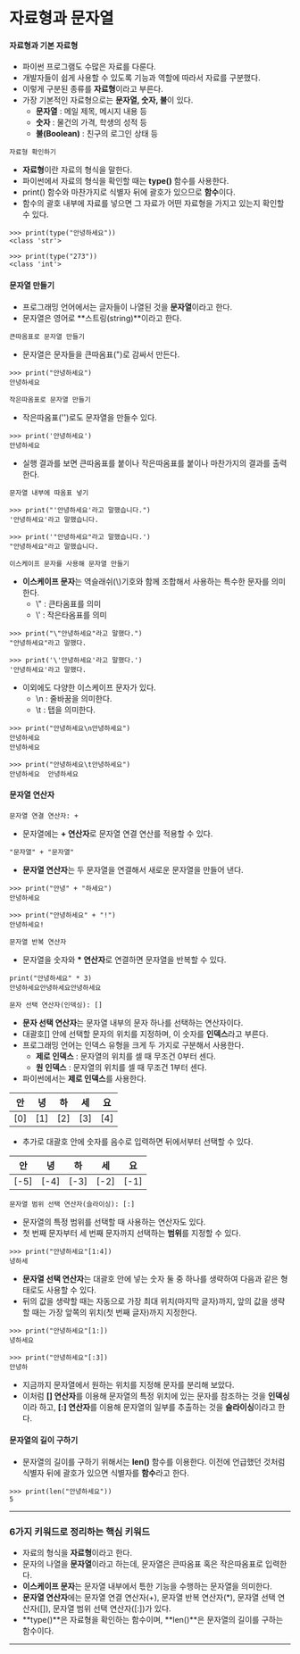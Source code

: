 # 자료형과 문자열

#### 자료형과 기본 자료형

- 파이썬 프로그램도 수많은 자료를 다룬다.
- 개발자들이 쉽게 사용할 수 있도록 기능과 역할에 따라서 자료를 구분했다.
- 이렇게 구분된 종류를 **자료형**이라고 부른다.
- 가장 기본적인 자료형으로는 **문자열, 숫자, 불**이 있다.
  - **문자열** : 메일 제목, 메시지 내용 등
  - **숫자** : 물건의 가격, 학생의 성적 등
  - **불(Boolean)** : 친구의 로그인 상태 등

`자료형 확인하기`

- **자료형**이란 자료의 형식을 말한다.
- 파이썬에서 자료의 형식을 확인할 때는 **type()** 함수를 사용한다.
- print() 함수와 마찬가지로 식별자 뒤에 괄호가 있으므로 **함수**이다.
- 함수의 괄호 내부에 자료를 넣으면 그 자료가 어떤 자료형을 가지고 있는지 확인할 수 있다.

```
>>> print(type("안녕하세요"))
<class 'str'>

>>> print(type("273"))
<class 'int'>
```

#### 문자열 만들기

- 프로그래밍 언어에서는 글자들이 나열된 것을 **문자열**이라고 한다.
- 문자열은 영어로 **스트링(string)**이라고 한다.

`큰따옴표로 문자열 만들기`

- 문자열은 문자들을 큰따옴표(")로 감싸서 만든다.

```
>>> print("안녕하세요")
안녕하세요
```

`작은따옴표로 문자열 만들기`

- 작은따옴표('')로도 문자열을 만들수 있다.

```
>>> print('안녕하세요')
안녕하세요
```

- 실행 결과를 보면 큰따옴표를 붙이나 작은따옴표를 붙이나 마찬가지의 결과를 출력한다.

`문자열 내부에 따옴표 넣기`

```
>>> print("'안녕하세요'라고 말했습니다.")
'안녕하세요'라고 말했습니다.

>>> print('"안녕하세요"라고 말했습니다.')
"안녕하세요"라고 말했습니다.
```

`이스케이프 문자를 사용해 문자열 만들기`

- **이스케이프 문자**는 역슬래쉬(\\)기호와 함께 조합해서 사용하는 특수한 문자를 의미한다.
  - \\" : 큰타옴표를 의미
  - \\' : 작은타옴표를 의미

```
>>> print("\"안녕하세요"라고 말했다.")
"안녕하세요"라고 말했다.

>>> print('\'안녕하세요'라고 말했다.')
'안녕하세요'라고 말했다.
```

- 이외에도 다양한 이스케이프 문자가 있다.
  - \\n : 줄바꿈을 의미한다.
  - \\t : 탭을 의미한다.

```
>>> print("안녕하세요\n안녕하세요")
안녕하세요
안녕하세요

>>> print("안녕하세요\t안녕하세요")
안녕하세요  안녕하세요
```

#### 문자열 연산자

`문자열 연결 연산자: +`

- 문자열에는 **+ 연산자**로 문자열 연결 연산를 적용할 수 있다.

```
"문자열" + "문자열"
```

- **문자열 연산자**는 두 문자열을 연결해서 새로운 문자열을 만들어 낸다.

```
>>> print("안녕" + "하세요")
안녕하세요

>>> print("안녕하세요" + "!")
안녕하세요!
```

`문자열 반복 연산자`

- 문자열을 숫자와 **\* 연산자**로 연결하면 문자열을 반복할 수 있다.

```
print("안녕하세요" * 3)
안녕하세요안녕하세요안녕하세요
```

`문자 선택 연산자(인덱싱): []`

- **문자 선택 연산자**는 문자열 내부의 문자 하나를 선택하는 연산자이다.
- 대괄호[] 안에 선택할 문자의 위치를 지정하며, 이 숫자를 **인덱스**라고 부른다.
- 프로그래밍 언어는 인덱스 유형을 크게 두 가지로 구분해서 사용한다.
  - **제로 인덱스** : 문자열의 위치를 셀 때 무조건 0부터 센다.
  - **원 인덱스** : 문자열의 위치를 셀 때 무조건 1부터 센다.
- 파이썬에서는 **제로 인덱스**를 사용한다.

| 안  | 녕  | 하  | 세  | 요  |
| --- | --- | --- | --- | --- |
| [0] | [1] | [2] | [3] | [4] |

- 추가로 대괄호 안에 숫자를 음수로 입력하면 뒤에서부터 선택할 수 있다.

| 안   | 녕   | 하   | 세   | 요   |
| ---- | ---- | ---- | ---- | ---- |
| [-5] | [-4] | [-3] | [-2] | [-1] |

`문자열 범위 선택 연산자(슬라이싱): [:]`

- 문자열의 특정 범위를 선택할 때 사용하는 연산자도 있다.
- 첫 번째 문자부터 세 번째 문자까지 선택하는 **범위**를 지정할 수 있다.

```
>>> print("안녕하세요"[1:4])
녕하세
```

- **문자열 선택 연산자**는 대괄호 안에 넣는 숫자 둘 중 하나를 생략하여 다음과 같은 형태로도 사용할 수 있다.
- 뒤의 값을 생략할 때는 자동으로 가장 최대 위치(마지막 글자)까지, 앞의 값을 생략할 때는 가장 앞쪽의 위치(첫 번째 글자)까지 지정한다.

```
>>> print("안녕하세요"[1:])
녕하세요

>>> print("안녕하세요"[:3])
안녕하
```

- 지금까지 문자열에서 원하는 위치를 지정해 문자를 분리해 보았다.
- 이처럼 **[] 연산자**를 이용해 문자열의 특정 위치에 있는 문자를 참조하는 것을 **인덱싱**이라 하고, **[:] 연산자**를 이용해 문자열의 일부를 추출하는 것을 **슬라이싱**이라고 한다.

#### 문자열의 길이 구하기

- 문자열의 길이를 구하기 위해서는 **len()** 함수를 이용한다.
  이전에 언급했던 것처럼 식별자 뒤에 괄호가 있으면 식별자를 **함수**라고 한다.

```
>>> print(len("안녕하세요"))
5
```

---

### 6가지 키워드로 정리하는 핵심 키워드

- 자료의 형식을 **자료형**이라고 한다.
- 문자의 나열을 **문자열**이라고 하는데, 문자열은 큰따옴표 혹은 작은따옴표로 입력한다.
- **이스케이프 문자**는 문자열 내부에서 튻한 기능을 수행하는 문자열을 의미한다.
- **문자열 연산자**에는 문자열 연결 연산자(+), 문자열 반복 연산자(\*), 문자열 선택 연산자([]), 문자열 범위 선택 연산자([:])가 있다.
- **type()**은 자료형을 확인하는 함수이며, **len()**은 문자열의 길이를 구하는 함수이다.

---
